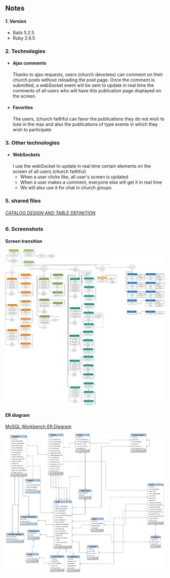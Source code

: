 ## Notes

#### 1. Version
  - Rails 5.2.5
  - Ruby 2.6.5
  
### 2. Technologies
  - #### Ajax comments
    Thanks to ajax requests, users (church devotees) can comment on their church posts without reloading the post page. Once the comment is submitted, a webSocket event will be sent to update in real time the comments of all users who will have this publication page displayed on the screen.


  - #### Favorites
    The users, (church faithful can favor the publications they do not wish to lose in the max and also the publications of type events in which they wish to participate
    
  
### 3. Other technologies
  - #### WebSockets
    I use the webSocket to update in real time certain elements on the screen of all users (church faithful)
    - When a user clicks like, all user's screen is updated
    - When a user makes a comment, everyone else will get it in real time
    - We will also use it for chat in church groups

### 5. shared files
  ###### [CATALOG DESIGN AND TABLE DEFINITION](https://docs.google.com/spreadsheets/d/11kvptQy_YhfZyh2LUTB9hzUpy8cjNbjusj1xo3lgPOs/edit?usp=sharing)


### 6. Screenshots
  #### Screen transition
  [![image](Entity%20Relationship%20Diagram.png)](https://drive.google.com/file/d/1lVnhngds6HKnRhzgEaaC3AAHC3_IojAk/view?usp=sharing)


  #### ER diagram
  [MySQL Workbench ER Diagram](https://drive.google.com/file/d/1CGvpwK31TULrE3COJSewdzTVCTglhjNp/view?usp=sharing)
  
  [![image](ER.png)](https://drive.google.com/file/d/132wGWqFDlo86j-7yZ1EgiSr9JiQRy26b/view?usp=sharing)
    
